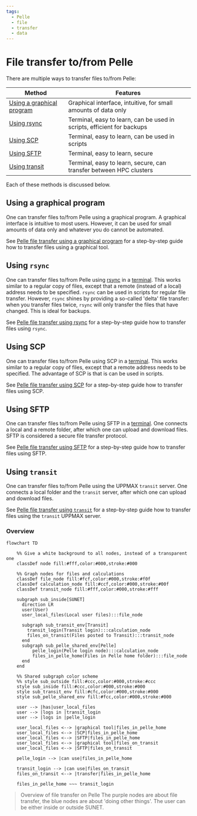 ```yaml
---
tags:
  - Pelle
  - file
  - transfer
  - data
---
```


# File transfer to/from Pelle

There are multiple ways to transfer files to/from Pelle:

Method                                                        |Features
--------------------------------------------------------------|---------------------------------------------
[Using a graphical program](#using-a-graphical-program)       |Graphical interface, intuitive, for small amounts of data only
[Using rsync](#using-rsync)                                   |Terminal, easy to learn, can be used in scripts, efficient for backups
[Using SCP](#using-scp)                                       |Terminal, easy to learn, can be used in scripts
[Using SFTP](#using-sftp)                                     |Terminal, easy to learn, secure
[Using transit](#using-transit)                               |Terminal, easy to learn, secure, can transfer between HPC clusters

Each of these methods is discussed below.

## Using a graphical program

One can transfer files to/from Pelle using a graphical program.
A graphical interface is intuitive to most users.
However, it can be used for small amounts of data only
and whatever you do cannot be automated.

See [Pelle file transfer using a graphical program](pelle_file_transfer_using_gui.md)
for a step-by-step guide how to transfer files using
a graphical tool.

## Using `rsync`

One can transfer files to/from Pelle
using [rsync](../software/rsync.md)
in a [terminal](../software/terminal.md).
This works similar to a regular copy of files,
except that a remote (instead of a local) address needs to be specified.
`rsync` can be used in scripts for regular file transfer.
However, `rsync` shines by providing a so-called 'delta' file transfer:
when you transfer files twice, `rsync` will only transfer the files that have
changed. This is ideal for backups.

See [Pelle file transfer using rsync](../software/pelle_file_transfer_using_rsync.md)
for a step-by-step guide how to transfer files using `rsync`.

## Using SCP

One can transfer files to/from Pelle
using SCP in a [terminal](../software/terminal.md).
This works similar to a regular copy of files,
except that a remote address needs to be specified.
The advantage of SCP is that is can be used in scripts.

See [Pelle file transfer using SCP](../software/pelle_file_transfer_using_scp.md)
for a step-by-step guide how to transfer files using SCP.

## Using SFTP

One can transfer files to/from Pelle using SFTP in a [terminal](../software/terminal.md).
One connects a local and a remote folder,
after which one can upload and download files.
SFTP is considered a secure file transfer protocol.

See [Pelle file transfer using SFTP](../software/pelle_file_transfer_using_sftp.md)
for a step-by-step guide how to transfer files using SFTP.

## Using `transit`

One can transfer files to/from Pelle using the UPPMAX `transit` server.
One connects a local folder and the `transit` server,
after which one can upload and download files.

See [Pelle file transfer using `transit`](pelle_file_transfer_using_transit.md)
for a step-by-step guide how to transfer files using the `transit` UPPMAX server.

### Overview

```mermaid
flowchart TD

    %% Give a white background to all nodes, instead of a transparent one
    classDef node fill:#fff,color:#000,stroke:#000

    %% Graph nodes for files and calculations
    classDef file_node fill:#fcf,color:#000,stroke:#f0f
    classDef calculation_node fill:#ccf,color:#000,stroke:#00f
    classDef transit_node fill:#fff,color:#000,stroke:#fff

    subgraph sub_inside[SUNET]
      direction LR
      user(User)
      user_local_files(Local user files):::file_node

      subgraph sub_transit_env[Transit]
        transit_login(Transit login):::calculation_node
        files_on_transit(Files posted to Transit):::transit_node
      end
      subgraph sub_pelle_shared_env[Pelle]
          pelle_login(Pelle login node):::calculation_node
          files_in_pelle_home(Files in Pelle home folder):::file_node
      end
    end

    %% Shared subgraph color scheme
    %% style sub_outside fill:#ccc,color:#000,stroke:#ccc
    style sub_inside fill:#ccc,color:#000,stroke:#000
    style sub_transit_env fill:#cfc,color:#000,stroke:#000
    style sub_pelle_shared_env fill:#fcc,color:#000,stroke:#000

    user --> |has|user_local_files
    user --> |logs in |transit_login
    user --> |logs in |pelle_login

    user_local_files <--> |graphical tool|files_in_pelle_home
    user_local_files <--> |SCP|files_in_pelle_home
    user_local_files <--> |SFTP|files_in_pelle_home
    user_local_files <--> |graphical tool|files_on_transit
    user_local_files <--> |SFTP|files_on_transit

    pelle_login --> |can use|files_in_pelle_home

    transit_login --> |can use|files_on_transit
    files_on_transit <--> |transfer|files_in_pelle_home

    files_in_pelle_home ~~~ transit_login
```

> Overview of file transfer on Pelle
> The purple nodes are about file transfer,
> the blue nodes are about 'doing other things'.
> The user can be either inside or outside SUNET.
